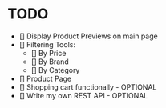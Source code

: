 # TODO

- [] Display Product Previews on main page
- [] Filtering Tools:
  - [] By Price
  - [] By Brand
  - [] By Category
- [] Product Page
- [] Shopping cart functionally - OPTIONAL
- [] Write my own REST API - OPTIONAL
